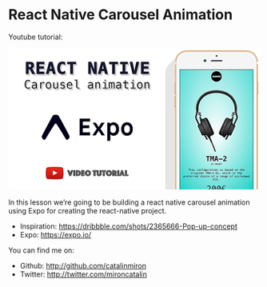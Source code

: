 # React Native Carousel Animation

Youtube tutorial:

[![React Native Carousel animation Youtube tutorial](react-native-carousel-animation.png)](https://www.youtube.com/watch?v=XFtx09yoX0M)

In this lesson we’re going to be building a react native carousel animation using Expo for creating the react-native project.

- Inspiration: https://dribbble.com/shots/2365666-Pop-up-concept
- Expo: https://expo.io/

You can find me on:

- Github: http://github.com/catalinmiron
- Twitter: http://twitter.com/mironcatalin
